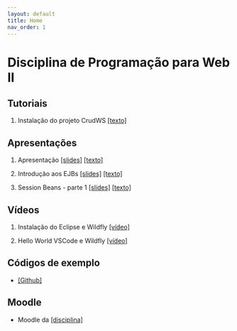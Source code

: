 ```yaml
---
layout: default
title: Home
nav_order: 1
---
```


# Disciplina de Programação para Web II

## Tutoriais

1. Instalação do projeto CrudWS [[texto]](tutorials/crudws.md)

## Apresentações

1. Apresentação [[slides]](https://moodle.poa.ifrs.edu.br/course/view.php?id=5778) [[texto]]([slides/02-introdução/slides.md](https://moodle.poa.ifrs.edu.br/course/view.php?id=5778))

1. Introdução aos EJBs [[slides]](slides/02-introdução/index.html) [[texto]](slides/02-introdução/slides.md) 

1. Session Beans - parte 1 [[slides]](slides/03-session-beans-01/index.html) [[texto]](slides/03-session-beans-01/slides.md)

## Vídeos

1. Instalação do Eclipse e Wildfly [[vídeo]](https://youtu.be/MkjzEuSleso) 

1. Hello World VSCode e Wildfly [[vídeo]](https://youtu.be/aOAHTI4YAAI)

## Códigos de exemplo

* [[Github]](https://github.com/rodrigoprestesmachado/pw2)

## Moodle

* Moodle da [[disciplina]](https://moodle.poa.ifrs.edu.br/course/view.php?id=5778)